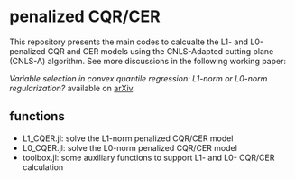 # penalized CQR/CER

This repository presents the main codes to calcualte the L1- and L0-penalized CQR and CER models using the CNLS-Adapted cutting plane (CNLS-A) algorithm. See more discussions in the following working paper:

*Variable selection in convex quantile regression: L1-norm or L0-norm regularization?* available on [arXiv](https://arxiv.org/abs/2107.03119).

## functions
- L1_CQER.jl: solve the L1-norm penalized CQR/CER model
- L0_CQER.jl: solve the L0-norm penalized CQR/CER model
- toolbox.jl: some auxiliary functions to support L1- and L0- CQR/CER calculation

